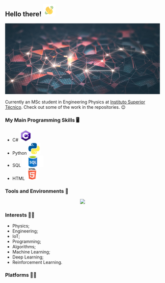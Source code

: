 ## Hello there!  <img src="waving.gif" width="40px">

![Image](GitHubBackground.jpg)

Currently an MSc student in Engineering Physics at [Instituto Superior Técnico](https://tecnico.ulisboa.pt/pt/). Check out some of the work in the repositories. :wink:

### My Main Programming Skills :desktop_computer: 
- C# <img src="csharp.png" width="40px">
- Python <img src="python_logo.png" width="40px">
- SQL <img src="SQL.png" width="70px">
- HTML <img src="html.png" width="40px">

### Tools and Environments 🔧
<p align="center">
<a href="linkedin.com/in/tiago-martins-9ba0a9154">
<img src="https://img.shields.io/badge/Linkedin-Tiago%20Martins-blue?logo=Linkedin">
</a>
</p>


### Interests 👨‍💻
- Physics;
- Engineering;
- IoT;
- Programming;
- Algorithms;
- Machine Learning;
- Deep Learning;
- Reinforcement Learning.

### Platforms 👨‍💻


<!--
**taamfp/taamfp** is a ✨ _special_ ✨ repository because its `README.md` (this file) appears on your GitHub profile.
-->
